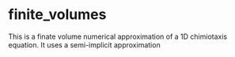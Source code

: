 # finite_volumes

This is a finate volume numerical approximation of a 1D chimiotaxis equation. It uses a semi-implicit approximation
